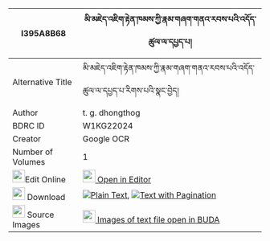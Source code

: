 |I395A8B68|མི་མཇེད་འཇིག་རྟེན་ཁམས་ཀྱི་རྣམ་གཞག་གནའ་རབས་པའི་འདོད་ཚུལ་ལ་དཔྱད་པ། 
| --- | --- 
|Alternative Title |མི་མཇེད་འཇིག་རྟེན་ཁམས་ཀྱི་རྣམ་གཞག་གནའ་རབས་པའི་འདོད་ཚུལ་ལ་དཔྱད་པ་རིགས་པའི་སྣང་བྱེད།
|Author| t. g. dhongthog
|BDRC ID | W1KG22024
|Creator | Google OCR
|Number of Volumes| 1
|<img width="25" src="https://img.icons8.com/color/25/000000/edit-property.png">Edit Online| [<img width="25" src="https://avatars.githubusercontent.com/u/45091458?s=200&v=4"> Open in Editor](http://editor.openpecha.org/I395A8B68)
|<img width="25" src="https://img.icons8.com/fluent/48/000000/download-2.png"/>  Download | [![](https://img.icons8.com/color/20/000000/txt.png)Plain Text](https://github.com/Openpecha/I395A8B68/releases/download/v1/mije_jikten_kham_kyi_namshyak__plain_I395A8B68.zip), [![](https://img.icons8.com/color/20/000000/txt.png)Text with Pagination](https://github.com/Openpecha/I395A8B68/releases/download/v1/mije_jikten_kham_kyi_namshyak__pages_I395A8B68.zip)
|<img width="25" src="https://img.icons8.com/plasticine/100/000000/pictures-folder.png"/>  Source Images | [<img width="25" src="https://library.bdrc.io/icons/BUDA-small.svg"> Images of text file open in BUDA](https://library.bdrc.io/show/bdr:W1KG22024)